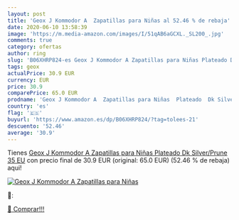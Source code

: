 ```yaml
---
layout: post
title: 'Geox J Kommodor A  Zapatillas para Niñas al 52.46 % de rebaja'
date: 2020-06-10 13:58:39
image: 'https://m.media-amazon.com/images/I/51qAB6aGCXL._SL200_.jpg'
comments: true
category: ofertas
author: ring
slug: 'B06XHRP824-es Geox J Kommodor A Zapatillas para Niñas Plateado Dk...'
tags: geox
actualPrice: 30.9 EUR
currency: EUR
price: 30.9
comparePrice: 65.0 EUR
prodname: 'Geox J Kommodor A  Zapatillas para Niñas  Plateado  Dk Silver/Prune   35 EU'
country: 'es'
flag: '🇪🇸'
buyurl: 'https://www.amazon.es/dp/B06XHRP824/?tag=tolees-21'
descuento: '52.46'
average: '30.9'
---
```


Tienes [Geox J Kommodor A  Zapatillas para Niñas  Plateado  Dk Silver/Prune   35 EU](https://www.amazon.es/dp/B06XHRP824/?tag=tolees-21) con precio final de  30.9 EUR (original: 65.0 EUR) (52.46 %  de rebaja) aqui!

[![Geox J Kommodor A  Zapatillas para Niñas](https://m.media-amazon.com/images/I/51qAB6aGCXL._SL200_.jpg)](https://www.amazon.es/dp/B06XHRP824/?tag=tolees-21)

🔎:


[🛒 Comprar!!!](https://www.amazon.es/dp/B06XHRP824/?tag=tolees-21)
